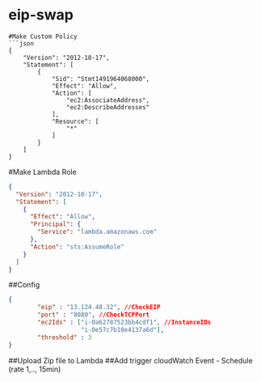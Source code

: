 # eip-swap

```
#Make Custom Policy
```json
{
    "Version": "2012-10-17",
    "Statement": [
        {
            "Sid": "Stmt1491964068000",
            "Effect": "Allow",
            "Action": [
                "ec2:AssociateAddress",
                "ec2:DescribeAddresses"
            ],
            "Resource": [
                "*"
            ]
        }
    ]
}
```
#Make Lambda Role
```json
{
  "Version": "2012-10-17",
  "Statement": [
    {
      "Effect": "Allow",
      "Principal": {
        "Service": "lambda.amazonaws.com"
      },
      "Action": "sts:AssumeRole"
    }
  ]
}
```

##Config
```json
{
        "eip" : "13.124.48.32", //CheckEIP
        "port" : "8080", //CheckTCPPort
        "ec2Ids" : ["i-0a62787523bb4cdf1", //InstanceIDs
                    "i-0e57c7b10e4137a6d"],
        "threshold" : 3
}

```

##Upload Zip file to Lambda
##Add trigger cloudWatch Event - Schedule (rate 1,.., 15min)
